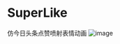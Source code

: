 # SuperLike
仿今日头条点赞喷射表情动画
![image](https://github.com/Qiu800820/SuperLike/blob/master/Animation.gif)